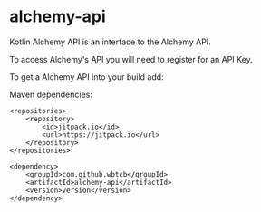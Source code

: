 # alchemy-api

Kotlin Alchemy API is an interface to the Alchemy API.

To access Alchemy's API you will need to register for an API Key.

To get a Alchemy API into your build add:

Maven dependencies:

	<repositories>
		<repository>
		    <id>jitpack.io</id>
		    <url>https://jitpack.io</url>
		</repository>
	</repositories>
    
	<dependency>
	    <groupId>com.github.wbtcb</groupId>
	    <artifactId>alchemy-api</artifactId>
	    <version>version</version>
	</dependency>
